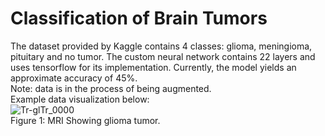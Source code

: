 # Classification of Brain Tumors

The dataset provided by Kaggle contains 4 classes: glioma, meningioma, pituitary and no tumor. The custom neural network contains 22 layers and uses tensorflow for its implementation. Currently, the model yields an approximate accuracy of 45%.<br/> Note: data is in the process of being augmented.<br/>
Example data visualization below:<br/>
![Tr-glTr_0000](https://github.com/hudsonhu22/Brain-Tumor-MRI-Classification/assets/135993129/ea2c96e9-60b8-4a81-952d-57988792ed00)<br/>
Figure 1: MRI Showing glioma tumor.

